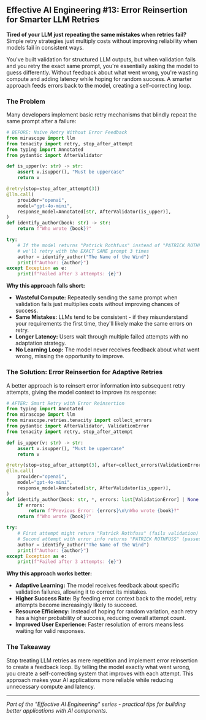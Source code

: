 ## Effective AI Engineering #13: Error Reinsertion for Smarter LLM Retries

**Tired of your LLM just repeating the same mistakes when retries fail?** Simple retry strategies just multiply costs without improving reliability when models fail in consistent ways.

You've built validation for structured LLM outputs, but when validation fails and you retry the exact same prompt, you're essentially asking the model to guess differently. Without feedback about what went wrong, you're wasting compute and adding latency while hoping for random success. A smarter approach feeds errors back to the model, creating a self-correcting loop.

### The Problem

Many developers implement basic retry mechanisms that blindly repeat the same prompt after a failure:

```python
# BEFORE: Naive Retry Without Error Feedback
from mirascope import llm
from tenacity import retry, stop_after_attempt
from typing import Annotated
from pydantic import AfterValidator

def is_upper(v: str) -> str:
    assert v.isupper(), "Must be uppercase"
    return v

@retry(stop=stop_after_attempt(3))
@llm.call(
    provider="openai",
    model="gpt-4o-mini",
    response_model=Annotated[str, AfterValidator(is_upper)],
)
def identify_author(book: str) -> str:
    return f"Who wrote {book}?"

try:
    # If the model returns "Patrick Rothfuss" instead of "PATRICK ROTHFUSS",
    # we'll retry with the EXACT SAME prompt 3 times
    author = identify_author("The Name of the Wind")
    print(f"Author: {author}")
except Exception as e:
    print(f"Failed after 3 attempts: {e}")
```

**Why this approach falls short:**

- **Wasteful Compute:** Repeatedly sending the same prompt when validation fails just multiplies costs without improving chances of success.
- **Same Mistakes:** LLMs tend to be consistent - if they misunderstand your requirements the first time, they'll likely make the same errors on retry.
- **Longer Latency:** Users wait through multiple failed attempts with no adaptation strategy.
- **No Learning Loop:** The model never receives feedback about what went wrong, missing the opportunity to improve.

### The Solution: Error Reinsertion for Adaptive Retries

A better approach is to reinsert error information into subsequent retry attempts, giving the model context to improve its response:

```python
# AFTER: Smart Retry with Error Reinsertion
from typing import Annotated
from mirascope import llm
from mirascope.retries.tenacity import collect_errors 
from pydantic import AfterValidator, ValidationError
from tenacity import retry, stop_after_attempt

def is_upper(v: str) -> str:
    assert v.isupper(), "Must be uppercase"
    return v

@retry(stop=stop_after_attempt(3), after=collect_errors(ValidationError))
@llm.call(
    provider="openai",
    model="gpt-4o-mini",
    response_model=Annotated[str, AfterValidator(is_upper)],
)
def identify_author(book: str, *, errors: list[ValidationError] | None = None) -> str: 
    if errors:
        return f"Previous Error: {errors}\n\nWho wrote {book}?"
    return f"Who wrote {book}?"

try:
    # First attempt might return "Patrick Rothfuss" (fails validation)
    # Second attempt with error info returns "PATRICK ROTHFUSS" (passes)
    author = identify_author("The Name of the Wind")
    print(f"Author: {author}")
except Exception as e:
    print(f"Failed after 3 attempts: {e}")
```

**Why this approach works better:**

- **Adaptive Learning:** The model receives feedback about specific validation failures, allowing it to correct its mistakes.
- **Higher Success Rate:** By feeding error context back to the model, retry attempts become increasingly likely to succeed.
- **Resource Efficiency:** Instead of hoping for random variation, each retry has a higher probability of success, reducing overall attempt count.
- **Improved User Experience:** Faster resolution of errors means less waiting for valid responses.

### The Takeaway

Stop treating LLM retries as mere repetition and implement error reinsertion to create a feedback loop. By telling the model exactly what went wrong, you create a self-correcting system that improves with each attempt. This approach makes your AI applications more reliable while reducing unnecessary compute and latency.

---
*Part of the "Effective AI Engineering" series - practical tips for building better applications with AI components.*